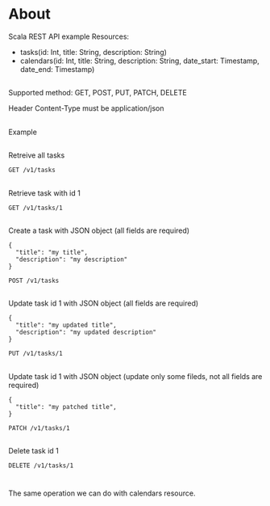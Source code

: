 # About
Scala REST API example
Resources:
  - tasks(id: Int, title: String, description: String)
  - calendars(id: Int, title: String, description: String, date_start: Timestamp, date_end: Timestamp)

##
Supported method: GET, POST, PUT, PATCH, DELETE

Header Content-Type must be application/json

##
Example

##
Retreive all tasks

```GET /v1/tasks```

##
Retrieve task with id 1

```GET /v1/tasks/1```

##
Create a task with JSON object (all fields are required)

```
{
  "title": "my title",
  "description": "my description"
}

POST /v1/tasks
```

##
Update task id 1 with JSON object (all fields are required)

```
{
  "title": "my updated title",
  "description": "my updated description"
}

PUT /v1/tasks/1
```

##
Update task id 1 with JSON object (update only some fileds, not all fields are required)
```
{
  "title": "my patched title",
}

PATCH /v1/tasks/1
```

##
Delete task id 1

```DELETE /v1/tasks/1```

#
The same operation we can do with calendars resource.
